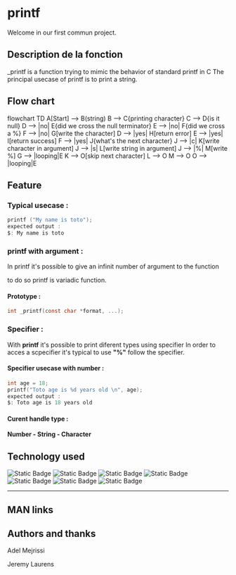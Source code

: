 # printf

Welcome in our first commun project. 

## Description de la fonction

_printf is a function trying to mimic the behavior of standard printf in C
The principal usecase of printf is to print a string.

## Flow chart

flowchart TD
    A[Start] --> B(string)
    B --> C{printing character}
    C --> D{is it null}
    D --> |no| E{did we cross the null terminator}
    E --> |no| F{did we cross a %}
    F --> |no| G[write the character]
    D --> |yes| H[return error]
    E --> |yes| I[return success]
    F --> |yes| J{what's the next character}
    J --> |c| K[write character in argument]
    J --> |s| L[write string in argument]
    J --> |%| M[write %]
    G --> |looping|E
    K --> O[skip next character]
    L --> O
    M --> O
    O --> |looping|E
## Feature
### Typical usecase : 

``` c
printf ("My name is toto");
expected output : 
$: My name is toto
```

### printf with argument :
In printf it's possible to give an infinit number of argument to the function 

to do so printf is variadic function.

#### Prototype :
```c
int _printf(const char *format, ...);
```
### Specifier :
With **printf** it's possible to print diferent types using specifier 
In order to acces a scpecifier it's typical to use **"%"** follow the specifier.
#### Specifier usecase with number :
``` c
int age = 18;
printf("Toto age is %d years old \n", age);
expected output :
$: Toto age is 18 years old
```

#### Curent handle type : 

**Number - String - Character**

## 

## Technology used
![Static Badge](https://img.shields.io/badge/-C-blue?style=plastic&logo=C&logoColor=white&logoSize=big)
![Static Badge](https://img.shields.io/badge/-Vim-green?style=plastic&logo=VIM&logoColor=white&logoSize=big)
![Static Badge](https://img.shields.io/badge/-Github-black?style=plastic&logo=GITHUB&logoColor=white&logoSize=big)
![Static Badge](https://img.shields.io/badge/-Git-red?style=plastic&logo=GIT&logoColor=white&logoSize=big)
![Static Badge](https://img.shields.io/badge/-gcc-yellow?style=plastic&logo=gcc&logoColor=white&logoSize=big)
![Static Badge](https://img.shields.io/badge/-Linux-white?style=plastic&logo=LINUX&logoColor=white&logoSize=big)
![Static Badge](https://img.shields.io/badge/-Makefile-violet?style=plastic&logo=MAKEFILE&logoColor=white&logoSize=big)


------------

## MAN links

## Authors and thanks
Adel Mejrissi

Jeremy Laurens



